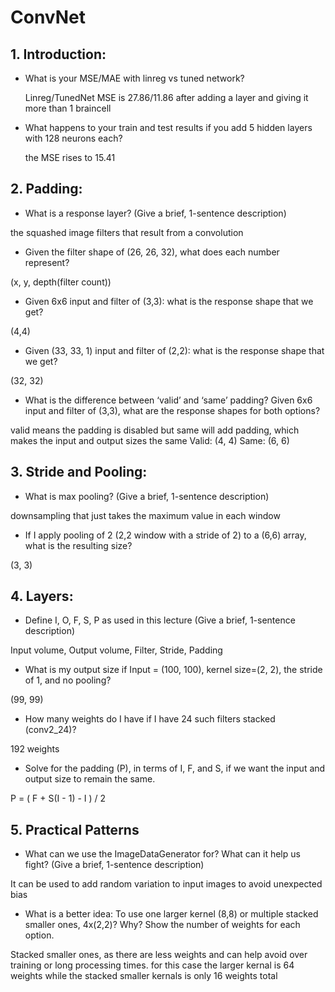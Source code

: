 # ConvNet

## 1. Introduction:
- What is your MSE/MAE with linreg vs tuned network?

    Linreg/TunedNet MSE is 27.86/11.86 after adding a layer and giving it more than 1 braincell
- What happens to your train and test results if you add 5 hidden layers with 128 neurons each?

    the MSE rises to 15.41

## 2. Padding:
- What is a response layer? (Give a brief, 1-sentence description)

the squashed image filters that result from a convolution
- Given the filter shape of (26, 26, 32), what does each number represent?

(x, y, depth(filter count))
- Given 6x6 input and filter of (3,3): what is the response shape that we get? 

(4,4)
- Given (33, 33, 1) input and filter of (2,2): what is the response shape that we get?

(32, 32)
- What is the difference between ‘valid’ and ‘same’ padding? Given 6x6 input and filter of (3,3), what are the response shapes for both options?

valid means the padding is disabled but same will add padding, which makes the input and output sizes the same
Valid: (4, 4)
Same: (6, 6)

## 3. Stride and Pooling:
- What is max pooling? (Give a brief, 1-sentence description)

downsampling that just takes the maximum value in each window
- If I apply pooling of 2 (2,2 window with a stride of 2) to a (6,6) array, what is the resulting size?

(3, 3)

## 4. Layers:
- Define I, O, F, S, P as used in this lecture (Give a brief, 1-sentence description)

Input volume, Output volume, Filter, Stride, Padding
- What is my output size if Input = (100, 100), kernel size=(2, 2), the stride of 1, and no pooling?

(99, 99)
- How many weights do I have if I have 24 such filters stacked (conv2_24)?

192 weights
- Solve for the padding (P), in terms of I, F, and S, if we want the input and output size to remain the same.

P = ( F + S(I - 1) - I ) / 2 

## 5. Practical Patterns
- What can we use the ImageDataGenerator for? What can it help us fight? (Give a brief, 1-sentence description)

It can be used to add random variation to input images to avoid unexpected bias
- What is a better idea: To use one larger kernel (8,8) or multiple stacked smaller ones, 4x(2,2)? Why? Show the number of weights for each option.

Stacked smaller ones, as there are less weights and can help avoid over training or long processing times. for this case the larger kernal is 64 weights while the stacked smaller kernals is only 16 weights total
